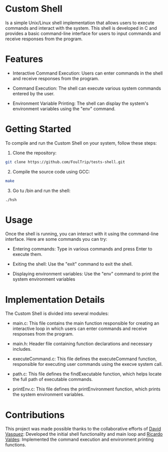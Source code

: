 # Custom Shell
Is a simple Unix/Linux shell implementation that allows users to execute commands and interact with the system. This shell is developed in C and provides a basic command-line interface for users to input commands and receive responses from the program.

# Features
 - Interactive Command Execution: Users can enter commands in the shell and receive responses from the program.

 - Command Execution: The shell can execute various system commands entered by the user.

 - Environment Variable Printing: The shell can display the system's environment variables using the "env" command.

# Getting Started
To compile and run the Custom Shell on your system, follow these steps:

1. Clone the repository:
```bash
git clone https://github.com/FoulTrip/tests-shell.git
```
2. Compile the source code using GCC:
```bash
make
```
3. Go tu /bin and run the shell:
```bash
./hsh
```

# Usage
Once the shell is running, you can interact with it using the command-line interface. Here are some commands you can try:
 - Entering commands: Type in various commands and press Enter to execute them.

 - Exiting the shell: Use the "exit" command to exit the shell.

 - Displaying environment variables: Use the "env" command to print the system environment variables

#  Implementation Details
The Custom Shell is divided into several modules:
 - main.c: This file contains the main function responsible for creating an interactive loop in which users can enter commands and receive responses from the program.

 - main.h: Header file containing function declarations and necessary includes.

 - executeCommand.c: This file defines the executeCommand function, responsible for executing user commands using the execve system call.

 - path.c: This file defines the findExecutable function, which helps locate the full path of executable commands.

 - printEnv.c: This file defines the printEnvironment function, which prints the system environment variables.

# Contributions
This project was made possible thanks to the collaborative efforts of [David Vasquez](https://github.com/FoulTrip): Developed the initial shell functionality and main loop and [Ricardo Valdes](https://github.com/ricardovaldesv): Implemented the command execution and environment printing functions.
